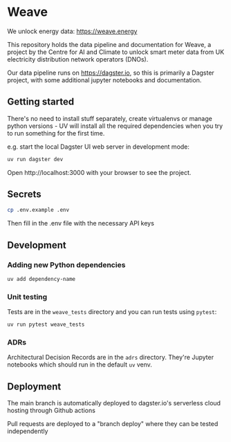 # Weave
We unlock energy data: https://weave.energy

This repository holds the data pipeline and documentation for Weave, a project by the Centre for AI and Climate to unlock smart meter data from UK electricity distribution network operators (DNOs).

Our data pipeline runs on https://dagster.io, so this is primarily a Dagster project, with some additional jupyter notebooks and documentation.

## Getting started

There's no need to install stuff separately, create virtualenvs or manage python
versions - UV will install all the required dependencies when you try to run
something for the first time.

e.g. start the local Dagster UI web server in development mode:

```bash
uv run dagster dev
```

Open http://localhost:3000 with your browser to see the project.

## Secrets
```bash
cp .env.example .env
```

Then fill in the .env file with the necessary API keys

## Development

### Adding new Python dependencies

```bash
uv add dependency-name
```

### Unit testing

Tests are in the `weave_tests` directory and you can run tests using `pytest`:

```bash
uv run pytest weave_tests
```

### ADRs
Architectural Decision Records are in the `adrs` directory. They're Jupyter notebooks
which should run in the default `uv` venv.

## Deployment
The main branch is automatically deployed to dagster.io's serverless cloud hosting
through Github actions

Pull requests are deployed to a "branch deploy" where they can be tested independently
